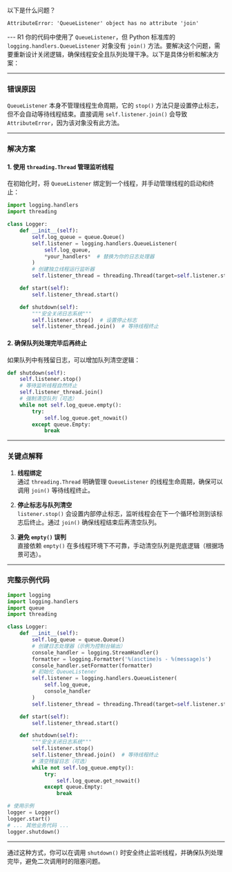 以下是什么问题？

```error
AttributeError: 'QueueListener' object has no attribute 'join'
```

--- R1
你的代码中使用了 `QueueListener`，但 Python 标准库的 `logging.handlers.QueueListener` 对象没有 `join()` 方法。要解决这个问题，需要重新设计关闭逻辑，确保线程安全且队列处理干净。以下是具体分析和解决方案：

---

### 错误原因

`QueueListener` 本身不管理线程生命周期，它的 `stop()` 方法只是设置停止标志，但不会自动等待线程结束。直接调用 `self.listener.join()` 会导致 `AttributeError`，因为该对象没有此方法。

---

### 解决方案

#### 1. 使用 `threading.Thread` 管理监听线程

在初始化时，将 `QueueListener` 绑定到一个线程，并手动管理线程的启动和终止：

```python
import logging.handlers
import threading

class Logger:
    def __init__(self):
        self.log_queue = queue.Queue()
        self.listener = logging.handlers.QueueListener(
            self.log_queue,
            *your_handlers*  # 替换为你的日志处理器
        )
        # 创建独立线程运行监听器
        self.listener_thread = threading.Thread(target=self.listener.start)

    def start(self):
        self.listener_thread.start()

    def shutdown(self):
        """安全关闭日志系统"""
        self.listener.stop()  # 设置停止标志
        self.listener_thread.join()  # 等待线程终止
```

#### 2. 确保队列处理完毕后再终止

如果队列中有残留日志，可以增加队列清空逻辑：

```python
def shutdown(self):
    self.listener.stop()
    # 等待监听线程自然终止
    self.listener_thread.join()
    # 强制清空队列（可选）
    while not self.log_queue.empty():
        try:
            self.log_queue.get_nowait()
        except queue.Empty:
            break
```

---

### 关键点解释

1. **线程绑定**  
   通过 `threading.Thread` 明确管理 `QueueListener` 的线程生命周期，确保可以调用 `join()` 等待线程终止。

2. **停止标志与队列清空**  
   `listener.stop()` 会设置内部停止标志，监听线程会在下一个循环检测到该标志后终止。通过 `join()` 确保线程结束后再清空队列。

3. **避免 `empty()` 误判**  
   直接依赖 `empty()` 在多线程环境下不可靠，手动清空队列是兜底逻辑（根据场景可选）。

---

### 完整示例代码

```python
import logging
import logging.handlers
import queue
import threading

class Logger:
    def __init__(self):
        self.log_queue = queue.Queue()
        # 创建日志处理器（示例为控制台输出）
        console_handler = logging.StreamHandler()
        formatter = logging.Formatter('%(asctime)s - %(message)s')
        console_handler.setFormatter(formatter)
        # 初始化 QueueListener
        self.listener = logging.handlers.QueueListener(
            self.log_queue,
            console_handler
        )
        self.listener_thread = threading.Thread(target=self.listener.start)

    def start(self):
        self.listener_thread.start()

    def shutdown(self):
        """安全关闭日志系统"""
        self.listener.stop()
        self.listener_thread.join()  # 等待线程终止
        # 清空残留日志（可选）
        while not self.log_queue.empty():
            try:
                self.log_queue.get_nowait()
            except queue.Empty:
                break

# 使用示例
logger = Logger()
logger.start()
# ... 其他业务代码 ...
logger.shutdown()
```

---

通过这种方式，你可以在调用 `shutdown()` 时安全终止监听线程，并确保队列处理完毕，避免二次调用时的阻塞问题。
